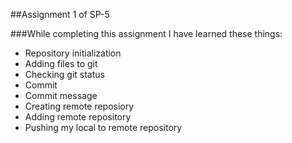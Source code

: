 ##Assignment 1 of SP-5

###While completing this assignment I have learned these things:



- Repository initialization
- Adding files to git
- Checking git status
- Commit
- Commit message
- Creating remote reposiory
- Adding remote repository
- Pushing my local to remote repository
